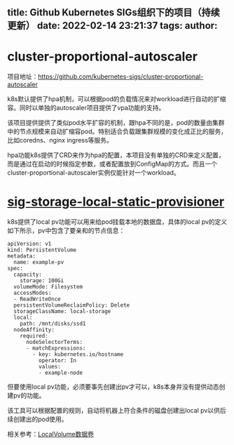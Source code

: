title: Github Kubernetes SIGs组织下的项目（持续更新）
date: 2022-02-14 23:21:37
tags:
author:
---

# cluster-proportional-autoscaler

项目地址：https://github.com/kubernetes-sigs/cluster-proportional-autoscaler

k8s默认提供了hpa机制，可以根据pod的负载情况来对workload进行自动的扩缩容。同时以单独的autoscaler项目提供了vpa功能的支持。

该项目提供提供了类似pod水平扩容的机制，跟hpa不同的是，pod的数量由集群中的节点规模来自动扩缩容pod。特别适合负载跟集群规模的变化成正比的服务，比如coredns、nginx ingress等服务。

hpa功能k8s提供了CRD来作为hpa的配置，本项目没有单独的CRD来定义配置，而是通过在启动的时候指定参数，或者配置放到ConfigMap的方式。而且一个cluster-proportional-autoscaler实例仅能针对一个workload。

# [sig-storage-local-static-provisioner](https://github.com/kubernetes-sigs/sig-storage-local-static-provisioner)

k8s提供了local pv功能可以用来给pod挂载本地的数据盘，具体的local pv的定义如下所示，pv中包含了要亲和的节点信息：

```
apiVersion: v1
kind: PersistentVolume
metadata:
  name: example-pv
spec:
  capacity:
    storage: 100Gi
  volumeMode: Filesystem
  accessModes:
  - ReadWriteOnce
  persistentVolumeReclaimPolicy: Delete
  storageClassName: local-storage
  local:
    path: /mnt/disks/ssd1
  nodeAffinity:
    required:
      nodeSelectorTerms:
      - matchExpressions:
        - key: kubernetes.io/hostname
          operator: In
          values:
          - example-node
```

但要使用local pv功能，必须要事先创建出pv才可以，k8s本身并没有提供动态创建pv的功能。

该工具可以根据配置的规则，自动将机器上符合条件的磁盘创建出local pv以供后续创建出的pod使用。

相关参考：[LocalVolume数据卷](https://help.aliyun.com/document_detail/178475.html)